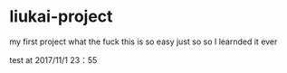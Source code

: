 # liukai-project
my first project
what the fuck 
this is so easy
just so so
I learnded it ever

test at 2017/11/1 23：55
